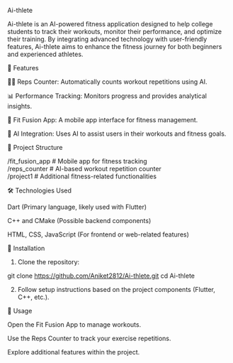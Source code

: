 Ai-thlete

Ai-thlete is an AI-powered fitness application designed to help college students to track their workouts, monitor their performance, and optimize their training. By integrating advanced technology with user-friendly features, Ai-thlete aims to enhance the fitness journey for both beginners and experienced athletes.

🚀 Features

🏋‍♂ Reps Counter: Automatically counts workout repetitions using AI.

📊 Performance Tracking: Monitors progress and provides analytical insights.

📱 Fit Fusion App: A mobile app interface for fitness management.

🎯 AI Integration: Uses AI to assist users in their workouts and fitness goals.


📂 Project Structure

/fit_fusion_app    # Mobile app for fitness tracking  
/reps_counter      # AI-based workout repetition counter  
/project1          # Additional fitness-related functionalities

🛠 Technologies Used

Dart (Primary language, likely used with Flutter)

C++ and CMake (Possible backend components)

HTML, CSS, JavaScript (For frontend or web-related features)


📌 Installation

1. Clone the repository:

git clone https://github.com/Aniket2812/Ai-thlete.git
cd Ai-thlete

2. Follow setup instructions based on the project components (Flutter, C++, etc.).



🎯 Usage

Open the Fit Fusion App to manage workouts.

Use the Reps Counter to track your exercise repetitions.

Explore additional features within the project.
